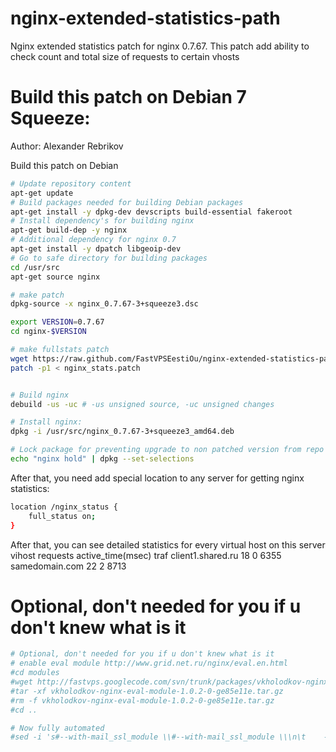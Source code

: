 nginx-extended-statistics-path
==============================

Nginx extended statistics patch for nginx 0.7.67. This patch add ability to check count and total size of requests to certain vhosts 

Build this patch on Debian 7 Squeeze:
=======
Author: Alexander Rebrikov

Build this patch on Debian 

```bash
# Update repository content
apt-get update
# Build packages needed for building Debian packages
apt-get install -y dpkg-dev devscripts build-essential fakeroot
# Install dependency's for building nginx
apt-get build-dep -y nginx
# Additional dependency for nginx 0.7
apt-get install -y dpatch libgeoip-dev
# Go to safe directory for building packages
cd /usr/src
apt-get source nginx

# make patch
dpkg-source -x nginx_0.7.67-3+squeeze3.dsc

export VERSION=0.7.67
cd nginx-$VERSION

# make fullstats patch
wget https://raw.github.com/FastVPSEestiOu/nginx-extended-statistics-path/master/nginx_stats.patch
patch -p1 < nginx_stats.patch


# Build nginx
debuild -us -uc # -us unsigned source, -uc unsigned changes

# Install nginx:
dpkg -i /usr/src/nginx_0.7.67-3+squeeze3_amd64.deb 

# Lock package for preventing upgrade to non patched version from repo
echo "nginx hold" | dpkg --set-selections
```


After that, you need add special location to any server for getting nginx statistics:

```bash
location /nginx_status {
    full_status on; 
} 
```

After that, you can see detailed statistics for every virtual host on this server
vihost				requests		active_time(msec)		traf
client1.shared.ru			18			0				6355
samedomain.com				22			2			8713

# Optional, don't needed for you if u don't knew what is it

```bash
# Optional, don't needed for you if u don't knew what is it 
# enable eval module http://www.grid.net.ru/nginx/eval.en.html 
#cd modules
#wget http://fastvps.googlecode.com/svn/trunk/packages/vkholodkov-nginx-eval-module-1.0.2-0-ge85e11e.tar.gz
#tar -xf vkholodkov-nginx-eval-module-1.0.2-0-ge85e11e.tar.gz
#rm -f vkholodkov-nginx-eval-module-1.0.2-0-ge85e11e.tar.gz
#cd ..

# Now fully automated
#sed -i 's#--with-mail_ssl_module \\#--with-mail_ssl_module \\\n\t    --add-module=$(CURDIR)/modules/vkholodkov-nginx-eval-module-e85e11e \\#' debian/rules 


```
